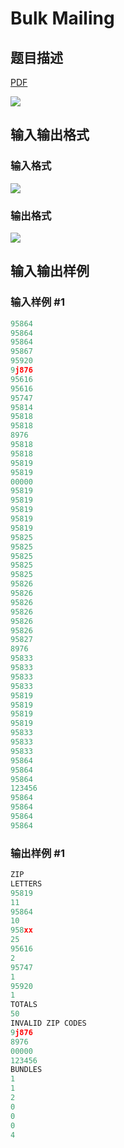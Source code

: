 # Bulk Mailing

## 题目描述

[problemUrl]: https://uva.onlinejudge.org/index.php?option=com_onlinejudge&Itemid=8&category=8&page=show_problem&problem=584

[PDF](https://uva.onlinejudge.org/external/6/p643.pdf)

![](https://cdn.luogu.com.cn/upload/vjudge_pic/UVA643/40d30b50be0ecd11d4f92274f06a4fd0ff817d39.png)

## 输入输出格式

### 输入格式

![](https://cdn.luogu.com.cn/upload/vjudge_pic/UVA643/6bacb3ae18c5d8def5f809e71f0d08272c238073.png)

### 输出格式

![](https://cdn.luogu.com.cn/upload/vjudge_pic/UVA643/8617dfce28cfec6725f1d71077054dfd7bf7b233.png)

## 输入输出样例

### 输入样例 #1

```cpp
95864
95864
95864
95867
95920
9j876
95616
95616
95747
95814
95818
95818
8976
95818
95818
95819
95819
00000
95819
95819
95819
95819
95819
95825
95825
95825
95825
95825
95826
95826
95826
95826
95826
95826
95827
8976
95833
95833
95833
95833
95819
95819
95819
95819
95833
95833
95833
95864
95864
95864
123456
95864
95864
95864
95864
```


### 输出样例 #1

```cpp
ZIP
LETTERS
95819
11
95864
10
958xx
25
95616
2
95747
1
95920
1
TOTALS
50
INVALID ZIP CODES
9j876
8976
00000
123456
BUNDLES
1
1
2
0
0
0
4
```


